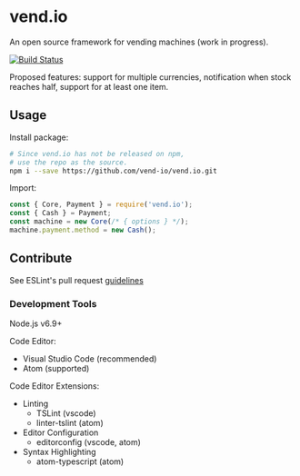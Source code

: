 # vend.io

An open source framework for vending machines (work in progress).

[![Build Status](https://travis-ci.org/vend-io/vend.io.svg?branch=master)](https://travis-ci.org/vend-io/vend.io)

Proposed features: support for multiple currencies, notification when stock reaches half, support for at least one item.


## Usage

Install package:
```bash
# Since vend.io has not be released on npm,
# use the repo as the source.
npm i --save https://github.com/vend-io/vend.io.git
```
Import:
```javascript
const { Core, Payment } = require('vend.io');
const { Cash } = Payment;
const machine = new Core(/* { options } */);
machine.payment.method = new Cash();
```

## Contribute

See ESLint's pull request [guidelines](http://eslint.org/docs/developer-guide/contributing/pull-requests)

### Development Tools

Node.js v6.9+

Code Editor:
  * Visual Studio Code (recommended)
  * Atom (supported)

Code Editor Extensions:
  * Linting
    * TSLint (vscode)
    * linter-tslint (atom)
  * Editor Configuration
    * editorconfig (vscode, atom)
  * Syntax Highlighting
    * atom-typescript (atom)
